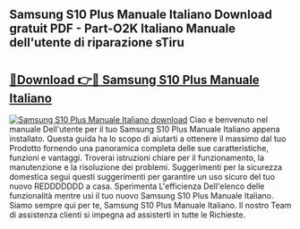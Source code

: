 ## Samsung S10 Plus Manuale Italiano Download gratuit PDF - Part-O2K Italiano Manuale dell'utente di riparazione sTiru

# <h2><a href="http://dfa7t0u.blite.top/?on=Samsung+S10+Plus+Manuale+Italiano">🔗Download 👉🔴 Samsung S10 Plus Manuale Italiano</a></h2>

[![Samsung S10 Plus Manuale Italiano download](https://i.imgur.com/lujVjoI.png)](http://dfa7t0u.blite.top/?on=Samsung+S10+Plus+Manuale+Italiano)
Ciao e benvenuto nel manuale Dell'utente per il tuo Samsung S10 Plus Manuale Italiano appena installato. Questa guida ha lo scopo di aiutarti a ottenere il massimo dal tuo Prodotto fornendo una panoramica completa delle sue caratteristiche, funzioni e vantaggi. Troverai istruzioni chiare per il funzionamento, la manutenzione e la risoluzione dei problemi. Suggerimenti per la sicurezza domestica segui questi suggerimenti per garantire un uso sicuro del tuo nuovo REDDDDDDD a casa. Sperimenta L'efficienza Dell'elenco delle funzionalità mentre usi il tuo nuovo Samsung S10 Plus Manuale Italiano. Siamo sempre qui per te, Samsung S10 Plus Manuale Italiano. Il nostro Team di assistenza clienti si impegna ad assisterti in tutte le Richieste.

